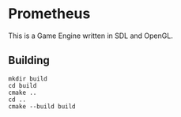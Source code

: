 # Prometheus

This is a Game Engine written in SDL and OpenGL.

## Building

```
mkdir build
cd build
cmake ..
cd ..
cmake --build build
```
